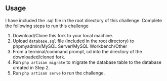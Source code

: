 ## Usage

I have included the .sql file in the root directory of this challenge. Complete the following steps to run this challenge

1. Download/Clone this fork to your local machine.
2. Upload ```database.sql``` file (included in the root directory) to phpmyadmin/MySQL Server/MySQL Workbench/Other
3. From a terminal/command prompt, cd into the directory of the downloaded/cloned fork.
4. Run ```php artisan migrate``` to migrate the database table to the database created in Step 2.
5. Run ```php artisan serve``` to run the challenge.
